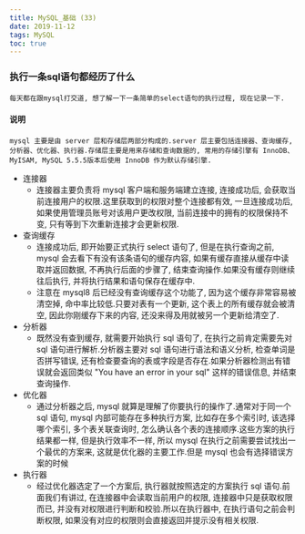 ```yaml
---
title: MySQL_基础 (33)
date: 2019-11-12
tags: MySQL
toc: true
---
```


### 执行一条sql语句都经历了什么
    每天都在跟mysql打交道, 想了解一下一条简单的select语句的执行过程, 现在记录一下.

<!-- more -->

#### 说明
    mysql 主要是由 server 层和存储层两部分构成的.server 层主要包括连接器、查询缓存, 分析器、优化器、执行器.存储层主要是用来存储和查询数据的, 常用的存储引擎有 InnoDB、MyISAM, MySQL 5.5.5版本后使用 InnoDB 作为默认存储引擎.
- 连接器
    * 连接器主要负责将 mysql 客户端和服务端建立连接, 连接成功后, 会获取当前连接用户的权限.这里获取到的权限对整个连接都有效, 一旦连接成功后, 如果使用管理员账号对该用户更改权限, 当前连接中的拥有的权限保持不变, 只有等到下次重新连接才会更新权限.
- 查询缓存
    * 连接成功后, 即开始要正式执行 select 语句了, 但是在执行查询之前, mysql 会去看下有没有该条语句的缓存内容, 如果有缓存直接从缓存中读取并返回数据, 不再执行后面的步骤了, 结束查询操作.如果没有缓存则继续往后执行, 并将执行结果和语句保存在缓存中.
    * 注意在 mysql8 后已经没有查询缓存这个功能了, 因为这个缓存非常容易被清空掉, 命中率比较低.只要对表有一个更新, 这个表上的所有缓存就会被清空, 因此你刚缓存下来的内容, 还没来得及用就被另一个更新给清空了.
- 分析器
    * 既然没有查到缓存, 就需要开始执行 sql 语句了, 在执行之前肯定需要先对 sql 语句进行解析.分析器主要对 sql 语句进行语法和语义分析, 检查单词是否拼写错误, 还有检查要查询的表或字段是否存在.如果分析器检测出有错误就会返回类似 "You have an error in your sql" 这样的错误信息, 并结束查询操作.
- 优化器
    * 通过分析器之后, mysql 就算是理解了你要执行的操作了.通常对于同一个 sql 语句, mysql 内部可能存在多种执行方案, 比如存在多个索引时, 该选择哪个索引, 多个表关联查询时, 怎么确认各个表的连接顺序.这些方案的执行结果都一样, 但是执行效率不一样, 所以 mysql 在执行之前需要尝试找出一个最优的方案来, 这就是优化器的主要工作.但是 mysql 也会有选择错误方案的时候
- 执行器
    * 经过优化器选定了一个方案后, 执行器就按照选定的方案执行 sql 语句.前面我们有讲过, 在连接器中会读取当前用户的权限, 连接器中只是获取权限而已, 并没有对权限进行判断和校验.所以在执行器中, 在执行语句之前会判断权限, 如果没有对应的权限则会直接返回并提示没有相关权限.

